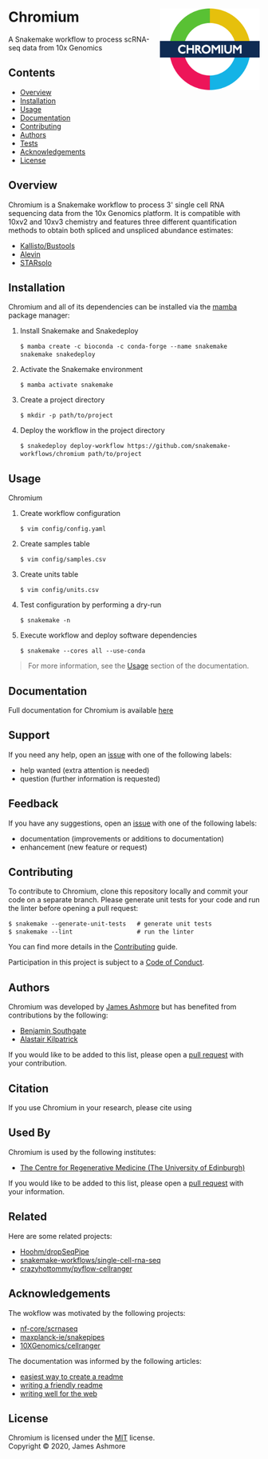 # Chromium <img align="right" width="200" src="images/roundel.png">

A Snakemake workflow to process scRNA-seq data from 10x Genomics

## Contents

* [Overview](#overview)
* [Installation](#installation)
* [Usage](#usage)
* [Documentation](#documentation)
* [Contributing](#contributing)
* [Authors](#authors)
* [Tests](#tests)
* [Acknowledgements](#acknowledgements)
* [License](#license)

## Overview

Chromium is a Snakemake workflow to process 3' single cell RNA sequencing data from the 10x Genomics platform. It is compatible with 10xv2 and 10xv3 chemistry and features three different quantification methods to obtain both spliced and unspliced abundance estimates:

* [Kallisto/Bustools](https://doi.org/10.1038/s41587-021-00870-2)
* [Alevin](https://doi.org/10.1186/s13059-019-1670-y)
* [STARsolo](https://doi.org/10.1101/2021.05.05.442755)

## Installation

Chromium and all of its dependencies can be installed via the [mamba](https://github.com/mamba-org/mamba) package manager:

1. Install Snakemake and Snakedeploy

   ```console
   $ mamba create -c bioconda -c conda-forge --name snakemake snakemake snakedeploy
   ```

2. Activate the Snakemake environment

   ```console
   $ mamba activate snakemake
   ```

3. Create a project directory

   ```console
   $ mkdir -p path/to/project
   ```

4. Deploy the workflow in the project directory

   ```console
   $ snakedeploy deploy-workflow https://github.com/snakemake-workflows/chromium path/to/project
   ```

## Usage

Chromium 




1. Create workflow configuration

   ```console
   $ vim config/config.yaml
   ```

2. Create samples table

   ```console
   $ vim config/samples.csv
   ```

3. Create units table

   ```console
   $ vim config/units.csv
   ```

4. Test configuration by performing a dry-run

   ```console
   $ snakemake -n
   ```

5. Execute workflow and deploy software dependencies

    ```console
    $ snakemake --cores all --use-conda
    ```


> For more information, see the [Usage](workflow/documentation.md#usage) section of the documentation.

## Documentation

Full documentation for Chromium is available [here](workflow/documentation.md)

## Support

If you need any help, open an [issue](https://github.com/jma1991/scrnaseq/issues) with one of the following labels:

- help wanted (extra attention is needed)
- question (further information is requested)

## Feedback

If you have any suggestions, open an [issue](https://github.com/jma1991/scrnaseq/issues) with one of the following labels:

- documentation (improvements or additions to documentation)
- enhancement (new feature or request)

## Contributing

To contribute to Chromium, clone this repository locally and commit your code on a separate branch. Please generate unit tests for your code and run the linter before opening a pull request:

```console
$ snakemake --generate-unit-tests   # generate unit tests
$ snakemake --lint                  # run the linter
```

You can find more details in the [Contributing](CONTRIBUTING.md) guide. 

Participation in this project is subject to a [Code of Conduct](CODE_OF_CONDUCT.md).

## Authors

Chromium was developed by [James Ashmore](https://www.github.com/jma1991) but has benefited from contributions by the following:

- [Benjamin Southgate](#)
- [Alastair Kilpatrick](#)

If you would like to be added to this list, please open a [pull request](https://github.com/jma1991/scrnaseq/pulls) with your contribution.

## Citation

If you use Chromium in your research, please cite using

## Used By

Chromium is used by the following institutes:

- [The Centre for Regenerative Medicine (The University of Edinburgh)](https://www.ed.ac.uk/regenerative-medicine)

If you would like to be added to this list, please open a [pull request](https://github.com/jma1991/scrnaseq/pulls) with your information.

## Related

Here are some related projects:

- [Hoohm/dropSeqPipe](https://github.com/Hoohm/dropSeqPipe)
- [snakemake-workflows/single-cell-rna-seq](https://github.com/snakemake-workflows/single-cell-rna-seq)
- [crazyhottommy/pyflow-cellranger](https://github.com/crazyhottommy/pyflow-cellranger)

## Acknowledgements

The wokflow was motivated by the following projects:

- [nf-core/scrnaseq](https://github.com/nf-core/scrnaseq)
- [maxplanck-ie/snakepipes](https://github.com/maxplanck-ie/snakepipes)
- [10XGenomics/cellranger](https://github.com/10XGenomics/cellranger)

The documentation was informed by the following articles:

- [easiest way to create a readme](https://readme.so)
- [writing a friendly readme](https://rowanmanning.com/posts/writing-a-friendly-readme/)
- [writing well for the web](https://www.gov.uk/guidance/content-design/writing-for-gov-uk)

## License

Chromium is licensed under the [MIT](LICENSE.md) license.  
Copyright &copy; 2020, James Ashmore
